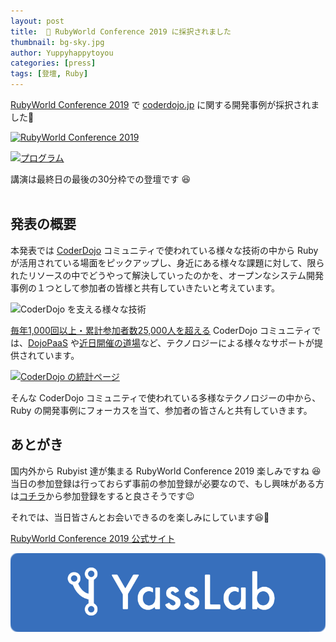 ```yaml
---
layout: post
title:  💎 RubyWorld Conference 2019 に採択されました
thumbnail: bg-sky.jpg
author: Yuppyhappytoyou
categories: [press]
tags: [登壇, Ruby]
---
```


[RubyWorld Conference 2019](https://2019.rubyworld-conf.org/ja/) で [coderdojo.jp](https://github.com/coderdojo-japan/coderdojo.jp) に関する開発事例が採択されました🎉

[![RubyWorld Conference 2019](https://i.gyazo.com/fe834c04095a1c50614aee2b84aba0fa.jpg)](https://2019.rubyworld-conf.org/ja/)

[![プログラム](https://i.gyazo.com/ef129b3897203f55f2d786eb53366e35.png)](https://2019.rubyworld-conf.org/ja/program/day2/)

<div>講演は最終日の最後の30分枠での登壇です 😆</div>

<br>

## 発表の概要

本発表では [CoderDojo](https://coderdojo.jp/) コミュニティで使われている様々な技術の中から Ruby が活用されている場面をピックアップし、身近にある様々な課題に対して、限られたリソースの中でどうやって解決していったのかを、オープンなシステム開発事例の１つとして参加者の皆様と共有していきたいと考えています。

![CoderDojo を支える様々な技術](https://i.gyazo.com/7566ab730e09a64e9dbbea5f5ffcdaa0.png)

[毎年1,000回以上・累計参加者数25,000人を超える](https://coderdojo.jp/stats) CoderDojo コミュニティでは、[DojoPaaS](https://github.com/coderdojo-japan/dojopaas) や[近日開催の道場](https://coderdojo.jp/events)など、テクノロジーによる様々なサポートが提供されています。

[![CoderDojo の統計ページ](https://i.gyazo.com/7228324c332bff78202cbc5aa399b54b.png)](https://coderdojo.jp/stats)

そんな CoderDojo コミュニティで使われている多様なテクノロジーの中から、Ruby の開発事例にフォーカスを当て、参加者の皆さんと共有していきます。

## あとがき

国内外から Rubyist 達が集まる RubyWorld Conference 2019 楽しみですね 😆 当日の参加登録は行っておらず事前の参加登録が必要なので、もし興味がある方は[コチラ](https://2019.rubyworld-conf.org/ja/entry/)から参加登録をすると良さそうです😉

それでは、当日皆さんとお会いできるのを楽しみにしています😆🤚

[RubyWorld Conference 2019 公式サイト](https://2019.rubyworld-conf.org/ja/)

[![YassLab Inc.](/img/logos/800x200.png)](/)


